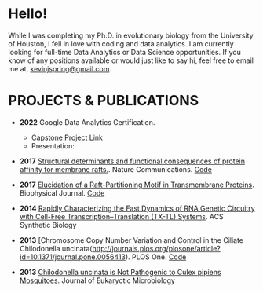 # Hello!

While I was completing my Ph.D. in evolutionary biology from the University of Houston, I fell in love with coding and data analytics. I am currently looking for full-time Data Analytics or Data Science opportunities. If you know of any positions available or would just like to say hi, feel free to email me at, [kevinjspring@gmail.com](mailto:kevinjspring@gmail.com).

# PROJECTS & PUBLICATIONS

- **2022** Google Data Analytics Certification. 
	- [Capstone Project Link](https://github.com/kjspring/Google-Analytics-Capstone-Cyclistic-Case-Study)
	- Presentation:

- **2017** [Structural determinants and functional consequences of protein affinity for membrane rafts.](https://www.nature.com/articles/s41467-017-01328-3). Nature Communications. [Code](https://github.com/kjspring/GPMV-detect-and-quantify)

- **2017** [Elucidation of a Raft-Partitioning Motif in Transmembrane Proteins](http://dx.doi.org/10.1016/j.bpj.2014.11.3051). Biophysical Journal. [Code](https://github.com/kjspring/GPMV-detect-and-quantify)

- **2014** [Rapidly Characterizing the Fast Dynamics of RNA Genetic Circuitry with Cell-Free Transcription–Translation (TX-TL) Systems](http://pubs.acs.org/doi/abs/10.1021/sb400206c). ACS Synthetic Biology

- **2013** [Chromosome Copy Number Variation and Control in the Ciliate Chilodonella uncinata(http://journals.plos.org/plosone/article?id=10.1371/journal.pone.0056413). PLOS One. [Code](https://github.com/kjspring/Amitosis-Simulation)

- **2013** [Chilodonella uncinata is Not Pathogenic to Culex pipiens Mosquitoes](http://onlinelibrary.wiley.com/doi/10.1111/jeu.12028/abstract;jsessionid=6094B956BDEFACFB98A3B24359285DF6.f03t03). Journal of Eukaryotic Microbiology